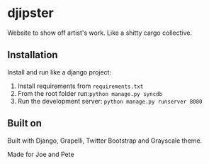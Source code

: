 djipster
========

Website to show off artist's work. Like a shitty cargo collective.

Installation
--------------

Install and run like a django project:

1. Install requirements from `requirements.txt`
2. From the root folder run:`python manage.py syncdb`
3. Run the development server: `python manage.py runserver 8080`

Built on
--------------
Built with Django, Grapelli, Twitter Bootstrap and Grayscale theme.

Made for Joe and Pete
